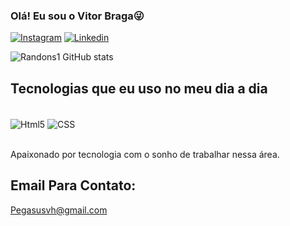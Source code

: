 

### Olá! Eu sou o Vitor Braga😜 

[![Instagram](https://img.shields.io/badge/Instagram-E4405F?style=for-the-badge&logo=instagram&logoColor=white)](https://www.instagram.com/vitor.mb_/)
[![Linkedin](https://img.shields.io/badge/LinkedIn-0077B5?style=for-the-badge&logo=linkedin&logoColor=white)](https://www.linkedin.com/in/vitor-braga-8a626a2bb/)

![Randons1 GitHub stats](https://github-readme-stats.vercel.app/api?username=Randons1&show_icons=true&theme=radical)

## Tecnologias que eu uso no meu dia a dia

<div style="display: inline_block"> <br>
<img align="center" alt="Html5" src="https://img.shields.io/badge/HTML5-E34F26?style=for-the-badge&logo=html5&logoColor=white ">
<img align="center" alt="CSS" src="https://img.shields.io/badge/CSS3-1572B6?style=for-the-badge&logo=css3&logoColor=white"
>
</div> <br>

Apaixonado por tecnologia com o sonho de trabalhar nessa área.

## Email Para Contato:
Pegasusvh@gmail.com


